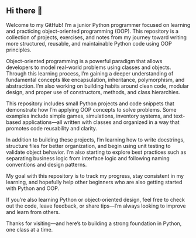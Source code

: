## Hi there 👋

Welcome to my GitHub! I’m a junior Python programmer focused on learning and practicing object-oriented programming (OOP). This repository is a collection of projects, exercises, and notes from my journey toward writing more structured, reusable, and maintainable Python code using OOP principles.

Object-oriented programming is a powerful paradigm that allows developers to model real-world problems using classes and objects. Through this learning process, I’m gaining a deeper understanding of fundamental concepts like encapsulation, inheritance, polymorphism, and abstraction. I’m also working on building habits around clean code, modular design, and proper use of constructors, methods, and class hierarchies.

This repository includes small Python projects and code snippets that demonstrate how I’m applying OOP concepts to solve problems. Some examples include simple games, simulations, inventory systems, and text-based applications—all written with classes and organized in a way that promotes code reusability and clarity.

In addition to building these projects, I’m learning how to write docstrings, structure files for better organization, and begin using unit testing to validate object behavior. I’m also starting to explore best practices such as separating business logic from interface logic and following naming conventions and design patterns.

My goal with this repository is to track my progress, stay consistent in my learning, and hopefully help other beginners who are also getting started with Python and OOP.

If you’re also learning Python or object-oriented design, feel free to check out the code, leave feedback, or share tips—I’m always looking to improve and learn from others.

Thanks for visiting—and here’s to building a strong foundation in Python, one class at a time.
